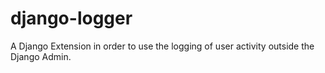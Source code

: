 # django-logger

A Django Extension in order to use the logging of user activity outside the Django Admin.
